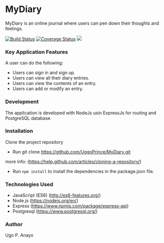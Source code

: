 # MyDiary
MyDiary is an online journal where users can pen down their thoughts and feelings.

[![Build Status](https://travis-ci.org/UggoPrince/MyDiary.svg?branch=ft-auth-signup-endpoint-#159289631)](https://travis-ci.org/UggoPrince/MyDiary) <a href='https://coveralls.io/github/UggoPrince/MyDiarybranch=ft-auth-signup-endpoint-#159289631'><img src='https://coveralls.io/repos/github/UggoPrince/MyDiary/badge.svg?branch=ft-auth-signup-endpoint-#159289631' alt='Coverage Status' /></a> <a href="https://codeclimate.com/github/UggoPrince/MyDiary/test_coverage"><img src="https://api.codeclimate.com/v1/badges/cd2bf5a44988d893158c/test_coverage" /></a>

### Key Application Features
A user can do the following:

- Users can sign in and sign up.
- Users can view all their diary entries.
- Users can view the contents of an entry.
- Users can add or modify an entry.

### Development

The application is developed with NodeJs usin ExpressJs for routing and PostgreSQL database.

### Installation
Clone the project repository

- Run git clone https://github.com/UggoPrince/MyDiary.git

more info: (https://help.github.com/articles/cloning-a-repository/)

- Run ```npm install``` to install the dependencies in the package.json file.

### Technologies Used

- JavaScript (ES6) (http://es6-features.org/)
- Node.js (https://nodejs.org/en/)
- Express (https://www.npmjs.com/package/express-api)
- Postgresql (https://www.postgresql.org/)

### Author
Ugo P. Anayo